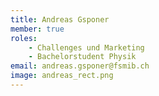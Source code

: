 ```yaml
---
title: Andreas Gsponer
member: true
roles:
    - Challenges und Marketing
    - Bachelorstudent Physik
email: andreas.gsponer@fsmib.ch
image: andreas_rect.png
---
```

